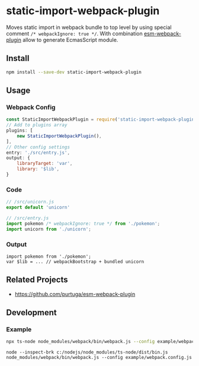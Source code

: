 # static-import-webpack-plugin
Moves static import in webpack bundle to top level by using special comment `/* webpackIgnore: true */`.
With combination [esm-webpack-plugin](https://github.com/purtuga/esm-webpack-plugin) allow to generate EcmasScript module.

## Install
```sh
npm install --save-dev static-import-webpack-plugin
```

## Usage

### Webpack Config
```js
const StaticImportWebpackPlugin = require('static-import-webpack-plugin');
// Add to plugins array
plugins: [
    new StaticImportWebpackPlugin(),
],
// Other config settings
entry: './src/entry.js',
output: {
    libraryTarget: 'var',
    library: '$lib',
}
```

### Code
```js
// /src/unicorn.js
export default 'unicorn'
```
```js
// /src/entry.js
import pokemon /* webpackIgnore: true */ from './pokemon';
import unicorn from './unicorn';
```

### Output
```
import pokemon from './pokemon';
var $lib = ... // webpackBootstrap + bundled unicorn
```

## Related Projects
- https://github.com/purtuga/esm-webpack-plugin

## Development

### Example
```sh
npx ts-node node_modules/webpack/bin/webpack.js --config example/webpack.config.js
```
```
node --inspect-brk c:/nodejs/node_modules/ts-node/dist/bin.js node_modules/webpack/bin/webpack.js --config example/webpack.config.js
```
